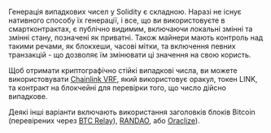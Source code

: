 Генерація випадкових чисел у Solidity є складною. Наразі не існує нативного способу їх генерації, і все, що ви використовуєте в смартконтрактах, є публічно видимим, включаючи локальні змінні та змінні стану, позначені як приватні. Також майнери мають контроль над такими речами, як блокхеши, часові мітки, та включення певних транзакцій - що дозволяє їм змінювати ці значення на свою користь.

Щоб отримати криптографічно стійкі випадкові числа, ви можете використовувати [Chainlink VRF](https://docs.chain.link/docs/get-a-random-number), який використовує оракул, токен LINK, та контракт на блокчейні для перевірки того, що число дійсно випадкове.

Деякі інші варіанти включають використання заголовків блоків Bitcoin (перевірених через [BTC Relay](http://btcrelay.org)), [RANDAO](https://github.com/randao/randao), або [Oraclize](http://www.oraclize.it/)).
